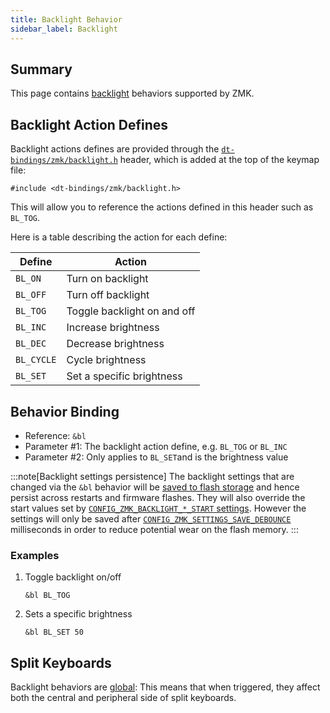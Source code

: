 ```yaml
---
title: Backlight Behavior
sidebar_label: Backlight
---
```


## Summary

This page contains [backlight](../../features/lighting.md#backlight) behaviors supported by ZMK.

## Backlight Action Defines

Backlight actions defines are provided through the [`dt-bindings/zmk/backlight.h`](https://github.com/zmkfirmware/zmk/blob/main/app/include/dt-bindings/zmk/backlight.h) header,
which is added at the top of the keymap file:

```dts
#include <dt-bindings/zmk/backlight.h>
```

This will allow you to reference the actions defined in this header such as `BL_TOG`.

Here is a table describing the action for each define:

| Define     | Action                      |
| ---------- | --------------------------- |
| `BL_ON`    | Turn on backlight           |
| `BL_OFF`   | Turn off backlight          |
| `BL_TOG`   | Toggle backlight on and off |
| `BL_INC`   | Increase brightness         |
| `BL_DEC`   | Decrease brightness         |
| `BL_CYCLE` | Cycle brightness            |
| `BL_SET`   | Set a specific brightness   |

## Behavior Binding

- Reference: `&bl`
- Parameter #1: The backlight action define, e.g. `BL_TOG` or `BL_INC`
- Parameter #2: Only applies to `BL_SET`and is the brightness value

:::note[Backlight settings persistence]
The backlight settings that are changed via the `&bl` behavior will be [saved to flash storage](../../config/settings.md) and hence persist across restarts and firmware flashes.
They will also override the start values set by [`CONFIG_ZMK_BACKLIGHT_*_START` settings](../../config/lighting.md#kconfig-1).
However the settings will only be saved after [`CONFIG_ZMK_SETTINGS_SAVE_DEBOUNCE`](../../config/system.md#general) milliseconds in order to reduce potential wear on the flash memory.
:::

### Examples

1. Toggle backlight on/off

   ```dts
   &bl BL_TOG
   ```

1. Sets a specific brightness

   ```dts
   &bl BL_SET 50
   ```

## Split Keyboards

Backlight behaviors are [global](../../features/split-keyboards.md#global-locality-behaviors): This means that when triggered, they affect both the central and peripheral side of split keyboards.
